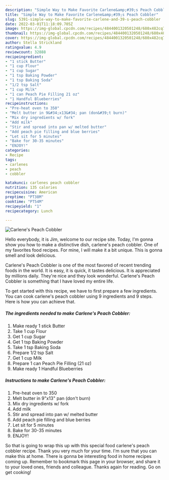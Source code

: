 ```yaml
---
description: "Simple Way to Make Favorite Carlene&amp;#39;s Peach Cobbler"
title: "Simple Way to Make Favorite Carlene&amp;#39;s Peach Cobbler"
slug: 5391-simple-way-to-make-favorite-carlene-and-39-s-peach-cobbler
date: 2022-03-01T11:18:09.705Z
image: https://img-global.cpcdn.com/recipes/4844001320501248/680x482cq70/carlenes-peach-cobbler-recipe-main-photo.jpg
thumbnail: https://img-global.cpcdn.com/recipes/4844001320501248/680x482cq70/carlenes-peach-cobbler-recipe-main-photo.jpg
cover: https://img-global.cpcdn.com/recipes/4844001320501248/680x482cq70/carlenes-peach-cobbler-recipe-main-photo.jpg
author: Stella Strickland
ratingvalue: 4.9
reviewcount: 32888
recipeingredient:
- "1 stick Butter"
- "1 cup Flour"
- "1 cup Sugar"
- "1 tsp Baking Powder"
- "1 tsp Baking Soda"
- "1/2 tsp Salt"
- "1 cup Milk"
- "1 can Peach Pie Filling 21 oz"
- "1 Handful Blueberries"
recipeinstructions:
- "Pre-heat oven to 350"
- "Melt butter in 9&#34;x13&#34; pan (don&#39;t burn)"
- "Mix dry ingredients w/ fork"
- "Add milk"
- "Stir and spread into pan w/ melted butter"
- "Add peach pie filling and blue berries"
- "Let sit for 5 minutes"
- "Bake for 30-35 minutes"
- "ENJOY!"
categories:
- Recipe
tags:
- carlenes
- peach
- cobbler

katakunci: carlenes peach cobbler 
nutrition: 135 calories
recipecuisine: American
preptime: "PT38M"
cooktime: "PT54M"
recipeyield: "1"
recipecategory: Lunch

---
```



![Carlene&#39;s Peach Cobbler](https://img-global.cpcdn.com/recipes/4844001320501248/680x482cq70/carlenes-peach-cobbler-recipe-main-photo.jpg)

Hello everybody, it is Jim, welcome to our recipe site. Today, I'm gonna show you how to make a distinctive dish, carlene&#39;s peach cobbler. One of my favorites food recipes. For mine, I will make it a bit unique. This is gonna smell and look delicious.



Carlene&#39;s Peach Cobbler is one of the most favored of recent trending foods in the world. It is easy, it is quick, it tastes delicious. It is appreciated by millions daily. They're nice and they look wonderful. Carlene&#39;s Peach Cobbler is something that I have loved my entire life.


To get started with this recipe, we have to first prepare a few ingredients. You can cook carlene&#39;s peach cobbler using 9 ingredients and 9 steps. Here is how you can achieve that.

<!--inarticleads1-->

##### The ingredients needed to make Carlene&#39;s Peach Cobbler:

1. Make ready 1 stick Butter
1. Take 1 cup Flour
1. Get 1 cup Sugar
1. Get 1 tsp Baking Powder
1. Take 1 tsp Baking Soda
1. Prepare 1/2 tsp Salt
1. Get 1 cup Milk
1. Prepare 1 can Peach Pie Filling (21 oz)
1. Make ready 1 Handful Blueberries




<!--inarticleads2-->

##### Instructions to make Carlene&#39;s Peach Cobbler:

1. Pre-heat oven to 350
1. Melt butter in 9&#34;x13&#34; pan (don&#39;t burn)
1. Mix dry ingredients w/ fork
1. Add milk
1. Stir and spread into pan w/ melted butter
1. Add peach pie filling and blue berries
1. Let sit for 5 minutes
1. Bake for 30-35 minutes
1. ENJOY!




So that is going to wrap this up with this special food carlene&#39;s peach cobbler recipe. Thank you very much for your time. I'm sure that you can make this at home. There is gonna be interesting food in home recipes coming up. Remember to bookmark this page in your browser, and share it to your loved ones, friends and colleague. Thanks again for reading. Go on get cooking!
